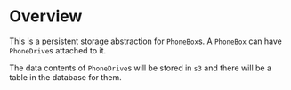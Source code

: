 # Overview

This is a persistent storage abstraction for `PhoneBox`s. A `PhoneBox` can have `PhoneDrive`s attached to it.

The data contents of `PhoneDrive`s will be stored in `s3` and there will be a table in the database for them.
